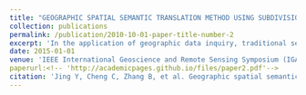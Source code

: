 ```yaml
---
title: "GEOGRAPHIC SPATIAL SEMANTIC TRANSLATION METHOD USING SUBDIVISION GRID CODING"
collection: publications
permalink: /publication/2010-10-01-paper-title-number-2
excerpt: 'In the application of geographic data inquiry, traditional search engine put up with queries using keyword matching method mostly, which, however, can hardly get the most accurate and expected answers for users, because spatial semantic queries described by human natural language are difficult for computers to understand. To solve this problem, a method of semantic translation in geographic space using global subdivision grid is put forward in this paper. By summing up the geographic spatial semantic expressing pattern, extracting spatial keywords from searching sentence, finally establish the relationship between spatial semantic meaning and spatial data results.Experiments are also designed and implemented, which results show that method in this paper could accomplish the geographic spatial semantic translation with fair accuracy.'
date: 2015-01-01
venue: 'IEEE International Geoscience and Remote Sensing Symposium (IGARSS)'
paperurl:<!-- 'http://academicpages.github.io/files/paper2.pdf'-->
citation: 'Jing Y, Cheng C, Zhang B, et al. Geographic spatial semantic translation method using subdivision grid coding[C]. proceedings of the 2015 IEEE International Geoscience and Remote Sensing Symposium (IGARSS), 2015. IEEE.'
---
```

<!-- This paper is about the number 2. The number 3 is left for future work. -->

<!-- [Download paper here](http://academicpages.github.io/files/paper2.pdf) -->

<!--Recommended citation: Jing Y, Cheng C, Zhang B, et al. Geographic spatial semantic translation method using subdivision grid coding[C]. proceedings of the 2015 IEEE International Geoscience and Remote Sensing Symposium (IGARSS), 2015. IEEE.-->
